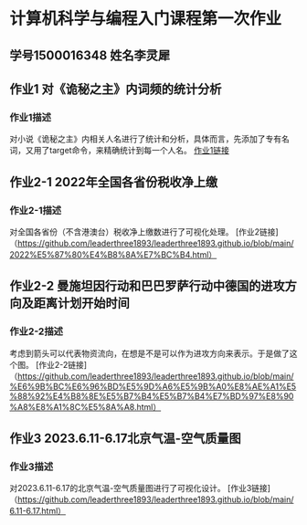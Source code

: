 # 计算机科学与编程入门课程第一次作业
## 学号1500016348 姓名李灵犀
## 作业1 对《诡秘之主》内词频的统计分析
### 作业1描述
对小说《诡秘之主》内相关人名进行了统计和分析，具体而言，先添加了专有名词，又用了target命令，来精确统计到每一个人名。
[作业1链接](https://github.com/leaderthree1893/leaderthree1893.github.io/blob/main/%E3%80%8A%E8%AF%A1%E7%A7%98%E4%B9%8B%E4%B8%BB%E3%80%8B%E8%AF%8D%E9%A2%91%E7%BB%9F%E8%AE%A1.html)
## 作业2-1 2022年全国各省份税收净上缴
### 作业2-1描述
对全国各省份（不含港澳台）税收净上缴数进行了可视化处理。
[作业2链接]（https://github.com/leaderthree1893/leaderthree1893.github.io/blob/main/2022%E5%87%80%E4%B8%8A%E7%BC%B4.html）
## 作业2-2 曼施坦因行动和巴巴罗萨行动中德国的进攻方向及距离计划开始时间
### 作业2-2描述
考虑到箭头可以代表物资流向，在想是不是可以作为进攻方向来表示。于是做了这个图。
[作业2-2链接]（https://github.com/leaderthree1893/leaderthree1893.github.io/blob/main/%E6%9B%BC%E6%96%BD%E5%9D%A6%E5%9B%A0%E8%AE%A1%E5%88%92%E4%B8%8E%E5%B7%B4%E5%B7%B4%E7%BD%97%E8%90%A8%E8%A1%8C%E5%8A%A8.html）
## 作业3 2023.6.11-6.17北京气温-空气质量图
### 作业3描述
对2023.6.11-6.17的北京气温-空气质量图进行了可视化设计。
[作业3链接]（https://github.com/leaderthree1893/leaderthree1893.github.io/blob/main/6.11-6.17.html）
